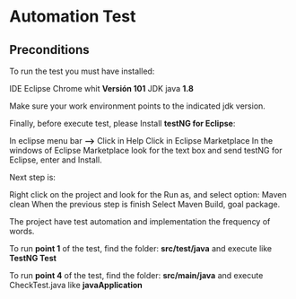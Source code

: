 # Automation Test 

## Preconditions

To run the test you must have installed:

IDE Eclipse
Chrome whit **Versión 101**
JDK java **1.8**

Make sure your work environment points to the indicated jdk version.

Finally, before execute test, please Install **testNG for Eclipse**: 

In eclipse menu bar **-->**
Click in Help 
Click in Eclipse Marketplace
In the windows of Eclipse Marketplace look for the text box and send testNG for Eclipse, enter and Install.

Next step is: 

Right click on the project and look for the Run as, and select option: 
Maven clean 
When the previous step is finish 
Select Maven Build, goal package.

The project have test automation and implementation the frequency of words.

To run **point 1** of the test, find the folder:  **src/test/java**
and execute like **TestNG Test**

To run **point 4** of the test, find the folder:  **src/main/java**
and execute CheckTest.java like **javaApplication**

